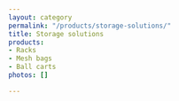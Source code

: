 ```yaml
---
layout: category
permalink: "/products/storage-solutions/"
title: Storage solutions
products:
- Racks
- Mesh bags
- Ball carts
photos: []

---
```

